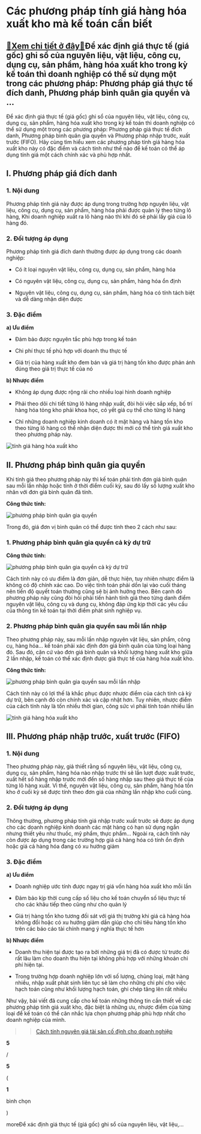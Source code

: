 Các phương pháp tính giá hàng hóa xuất kho mà kế toán cần biết
==============================================================

[:gift:Xem chi tiết ở đây:gift:](https://hddtvn.com/cac-phuong-phap-tinh-gia-hang-hoa-xuat-kho-ma-ke-toan-can-biet/)Để xác định giá thực tế (giá gốc) ghi sổ của nguyên liệu, vật liệu, công cụ, dụng cụ, sản phẩm, hàng hóa xuất kho trong kỳ kế toán thì doanh nghiệp có thể sử dụng một trong các phương pháp: Phương pháp giá thực tế đích danh, Phương pháp bình quân gia quyền và …
------------------------------------------------------------------------------------------------------------------------------------------------------------------------------------------------------------------------------------------------------------------------

Để xác định giá thực tế (giá gốc) ghi sổ của nguyên liệu, vật liệu, công cụ, dụng cụ, sản phẩm, hàng hóa xuất kho trong kỳ kế toán thì doanh nghiệp có thể sử dụng một trong các phương pháp: Phương pháp giá thực tế đích danh, Phương pháp bình quân gia quyền và Phương pháp nhập trước, xuất trước (FIFO). Hãy cùng tìm hiểu xem các phương pháp tính giá hàng hóa xuất kho này có đặc điểm và cách tính như thế nào để kế toán có thể áp dụng tính giá một cách chính xác và phù hợp nhất.


I. Phương pháp giá đích danh
----------------------------


### 1. Nội dung


Phương pháp tính giá này được áp dụng trong trường hợp nguyên liệu, vật liệu, công cụ, dụng cụ, sản phẩm, hàng hóa phải được quản lý theo từng lô hàng, Khi doanh nghiệp xuất ra lô hàng nào thì khi đó sẽ phải lấy giá của lô hàng đó.


### 2. Đối tượng áp dụng


Phương pháp tính giá đích danh thường được áp dụng trong các doanh nghiệp:




* Có ít loại nguyên vật liệu, công cụ, dụng cụ, sản phẩm, hàng hóa

* Có nguyên vật liệu, công cụ, dụng cụ, sản phẩm, hàng hóa ổn định

* Nguyên vật liệu, công cụ, dụng cụ, sản phẩm, hàng hóa có tính tách biệt và dễ dàng nhận diện được



### 3. Đặc điểm


**a) Ưu điểm**




* Đảm bảo được nguyên tắc phù hợp trong kế toán

* Chi phí thực tế phù hợp với doanh thu thực tế

* Giá trị của hàng xuất kho đem bán và giá trị hàng tồn kho được phản ánh đúng theo giá trị thực tế của nó



**b) Nhược điểm**




* Không áp dụng được rộng rãi cho nhiều loại hình doanh nghiệp

* Phải theo dõi chi tiết từng lô hàng nhập xuất, đòi hỏi việc sắp xếp, bố trí hàng hóa tỏng kho phải khoa học, có yết giá cụ thể cho từng lô hàng

* Chỉ những doanh nghiệp kinh doanh có ít mặt hàng và hàng tồn kho theo từng lô hàng có thể nhận diện được thì mới có thể tính giá xuất kho theo phương pháp này.



![tính giá hàng hóa xuất kho](https://hddtvn.com/wp-content/uploads/2021/01/inventory-img.png "tính giá hàng hóa xuất kho")


II. Phương pháp bình quân gia quyền
-----------------------------------


Khi tính giá theo phương pháp này thì kế toán phải tính đơn giá bình quân sau mỗi lần nhập hoặc tính ở thời điểm cuối kỳ, sau đó lấy số lượng xuất kho nhân với đơn giá bình quân đã tính.


**Công thức tính:**


![phương pháp bình quân gia quyền](https://hddtvn.com/wp-content/uploads/2021/01/PP-bình-quân-gia-quyền.png "phương pháp bình quân gia quyền")


Trong đó, giá đơn vị bình quân có thể được tính theo 2 cách như sau:


### 1. Phương pháp bình quân gia quyền cả kỳ dự trữ


**Công thức tính:**


![phương pháp bình quân gia quyền cả kỳ dự trữ](https://hddtvn.com/wp-content/uploads/2021/01/Phương-pháp-bình-quân-gia-quyền-cả-kỳ-dự-trữ.png "phương pháp bình quân gia quyền cả kỳ dự trữ")


Cách tính này có ưu điểm là đơn giản, dễ thực hiện, tuy nhiên nhược điểm là không có độ chính xác cao. Do việc tính toán phải dồn lại vào cuối tháng nên tiến độ quyết toán thường cũng sẽ bị ảnh hưởng theo. Bên cạnh đó phương pháp này cũng đòi hỏi phải tiến hành tính giá theo từng danh điểm nguyên vật liệu, công cụ và dụng cụ, không đáp ứng kịp thời các yêu cầu của thông tin kế toán tại thời điểm phát sinh nghiệp vụ.


### 2. Phương pháp bình quân gia quyền sau mỗi lần nhập


Theo phương pháp này, sau mỗi lần nhập nguyên vật liệu, sản phẩm, công cụ, hàng hóa… kế toán phải xác định đơn giá bình quân của từng loại hàng đó. Sau đó, căn cứ vào đơn giá bình quân và khối lượng hàng xuất kho giữa 2 lần nhập, kế toán có thể xác định được giá thực tế của hàng hóa xuất kho.


**Công thức tính:**


![phương pháp bình quân gia quyền sau mỗi lần nhập](https://hddtvn.com/wp-content/uploads/2021/01/Phương-pháp-bình-quân-gia-quyền-sau-mỗi-lần-nhập.png "phương pháp bình quân gia quyền sau mỗi lần nhập")


Cách tính này có lợi thế là khắc phục được nhược điểm của cách tính cả kỳ dự trữ, bên cạnh đó còn chính xác và cập nhật hơn. Tuy nhiên, nhược điểm của cách tính này là tốn nhiều thời gian, công sức vì phải tính toán nhiều lần


![tính giá hàng hóa xuất kho](https://hddtvn.com/wp-content/uploads/2021/01/6-Efficient-Ways-to-Prevent-Inventory-Shrinkage-in-Retail-1-scaled.jpg "tính giá hàng hóa xuất kho")


III. Phương pháp nhập trước, xuất trước (FIFO)
----------------------------------------------


### 1. Nội dung


Theo phương pháp này, giả thiết rằng số nguyên liệu, vật liệu, công cụ, dụng cụ, sản phẩm, hàng hóa nào nhập trước thì sẽ lần lượt được xuất trước, xuất hết số hàng nhập trước mới đến số hàng nhập sau theo giá thực tế của từng lô hàng xuất. Vì thế, nguyên vật liệu, công cụ, sản phẩm, hàng hóa tồn kho ở cuối kỳ sẽ được tính theo đơn giá của những lần nhập kho cuối cùng.


### 2. Đối tượng áp dụng


Thông thường, phương pháp tính giá nhập trước xuất trước sẽ được áp dụng cho các doanh nghiệp kinh doanh các mặt hàng có hạn sử dụng ngắn nhưng thiết yêu như thuốc, mỹ phẩm, thực phẩm… Ngoài ra, cách tính này còn được áp dụng trong các trường hợp giá cả hàng hóa có tính ổn định hoặc giá cả hàng hóa đang có xu hướng giảm


### 3. Đặc điểm


**a) Ưu điểm**




* Doanh nghiệp ước tính được ngay trị giá vốn hàng hóa xuất kho mỗi lần

* Đảm bảo kịp thời cung cấp số liệu cho kế toán chuyển số liệu thực tế cho các khâu tiếp theo cũng như cho quản lý

* Giá trị hàng tồn kho tương đối sát với giá thị trường khi giá cả hàng hóa không đổi hoặc có xu hướng giảm dần giúp cho chỉ tiêu hàng tồn kho trên các báo cáo tài chính mang ý nghĩa thực tế hơn



**b) Nhược điểm**




* Doanh thu hiện tại được tạo ra bởi những giá trị đã có được từ trước đó rất lâu làm cho doanh thu hiện tại không phù hợp với những khoản chi phí hiện tại.

* Trong trường hợp doanh nghiệp lớn với số lượng, chủng loại, mặt hàng nhiều, nhập xuất phát sinh liên tục sẽ làm cho những chi phí cho việc hạch toán cũng như khối lượng hạch toán, ghi chép tăng lên rất nhiều



Như vậy, bài viết đã cung cấp cho kế toán những thông tin cần thiết về các phương pháp tính giá xuất kho, đặc biệt là những ưu, nhược điểm của từng loại để kế toán có thể cân nhắc lựa chọn phương pháp phù hợp nhất cho doanh nghiệp của mình.


>> [Cách tính nguyên giá tài sản cố định cho doanh nghiệp](#)








































**5**  

/  

**5**  

(  

**1**  

  

 bình chọn   

)


moreĐể xác định giá thực tế (giá gốc) ghi sổ của nguyên liệu, vật liệu,…

